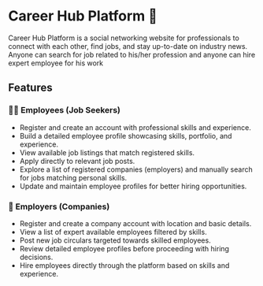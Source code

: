 # Career Hub Platform 🚀
Career Hub Platform is a social networking website for professionals to connect with each other, find jobs, and stay up-to-date on industry news. Anyone can search for job related to his/her profession and anyone can hire expert employee for his work

## Features
### 👨‍💼 Employees (Job Seekers)
  - Register and create an account with professional skills and experience.
- Build a detailed employee profile showcasing skills, portfolio, and experience.
- View available job listings that match registered skills.
- Apply directly to relevant job posts.
- Explore a list of registered companies (employers) and manually search for jobs matching personal skills.
- Update and maintain employee profiles for better hiring opportunities.

### 🏢 Employers (Companies)
- Register and create a company account with location and basic details.
- View a list of expert available employees filtered by skills.
- Post new job circulars targeted towards skilled employees.
- Review detailed employee profiles before proceeding with hiring decisions.
- Hire employees directly through the platform based on skills and experience.
